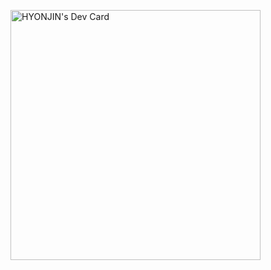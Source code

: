 <a href="https://app.daily.dev/JINN"><img src="https://api.daily.dev/devcards/00b19c3d3b68408b855686a20e107f05.png?r=y8c" width="400" alt="HYONJIN's Dev Card"/></a>
